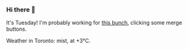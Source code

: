 ### Hi there :wave:

It's Tuesday! I'm probably working for [this bunch](https://github.com/kohofinancial), clicking some merge buttons.

Weather in Toronto: mist, at +3°C.
